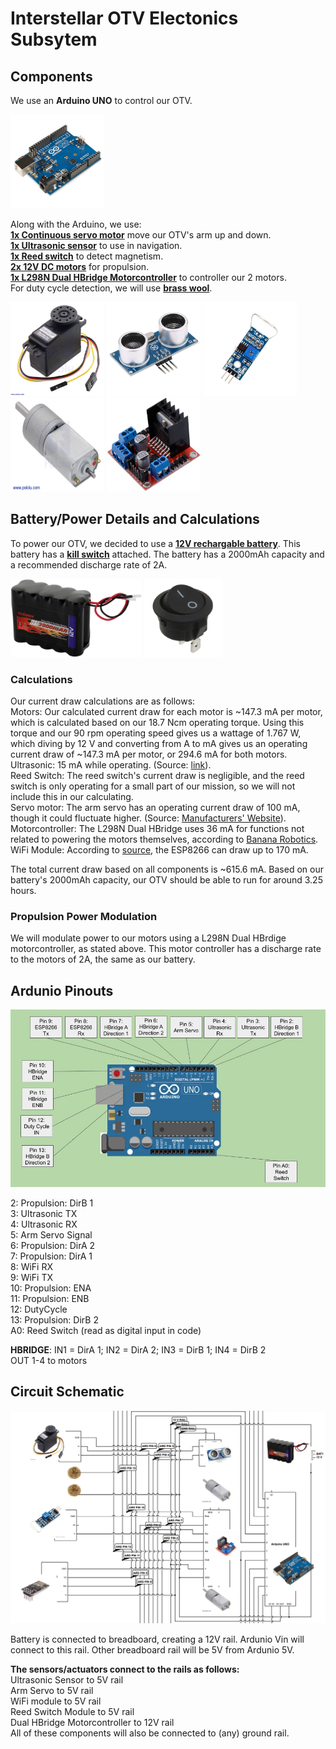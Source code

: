 # Interstellar OTV Electonics Subsytem 

## Components

We use an **Arduino UNO** to control our OTV.  

<img src="/Images/arduino.jpg" width="150" height="150">

Along with the Arduino, we use:  
**[1x Continuous servo motor](https://www.amazon.com/KOOKYE-360-Continuous-Rotation-Helicopter/dp/B019TOJPO4/ref=sr_1_7?crid=14QX980APVMMI&keywords=continuous%2Bservo%2Bmotor%2Barduino&qid=1647354622&sprefix=continuous%2Bservo%2Bm%2Caps%2C61&sr=8-7&th=1)** move our OTV's arm up and down.  
**[1x Ultrasonic sensor](https://www.amazon.com/HC-SR04-Ultrasonic-Distance-Measuring-MEGA2560/dp/B088BT8CDW/ref=asc_df_B088BT8CDW/?tag=hyprod-20&linkCode=df0&hvadid=533439785942&hvpos=&hvnetw=g&hvrand=4127217943768751677&hvpone=&hvptwo=&hvqmt=&hvdev=c&hvdvcmdl=&hvlocint=&hvlocphy=9007733&hvtargid=pla-1434560118174&psc=1)** to use in navigation.  
**[1x Reed switch](https://www.amazon.com/Magnetron-MagSwitch-Arduino-Digital-3-3V-5V/dp/B07MD9GFXN)** to detect magnetism.  
**[2x 12V DC motors](https://www.pololu.com/product/3491/specs)** for propulsion.  
**[1x L298N Dual HBridge Motorcontroller](https://www.amazon.com/Qunqi-2Packs-Controller-Stepper-Arduino/dp/B01M29YK5U)** to controller our 2 motors.  
For duty cycle detection, we will use **[brass wool](https://bluethundertechnologies.com/product/jbc-cl6210-brass-wool/)**.  

<img src="/Images/servo.jpg" width="150" height="150"> <img src="/Images/ultrasonic.jpg" width="150" height="150"> <img src="/Images/reed.jpg" width="150" height="150"> <img src="/Images/motor.jpg" width="150" height="150"> <img src="/Images/motorcontrol.jpg" width="150" height="150">  

## Battery/Power Details and Calculations  

To power our OTV, we decided to use a **[12V rechargable battery](https://www.amazon.com/Tenergy-Capacity-Rechargeable-Replacement-Equipments/dp/B077Y9HNTF/ref=sr_1_7?crid=2S9DGJYMAKD4L&keywords=12v%2Blipo&qid=1645670114&sprefix=12v%2Blipo%2Caps%2C56&sr=8-7&th=1)**. This battery has a **[kill switch](https://www.digikey.com/en/products/detail/e-switch/RR511D1121/2116256?utm_adgroup=Essen%20Deinki&utm_source=google&utm_medium=cpc&utm_campaign=Shopping_DK%2BSupplier_Other&utm_term=&utm_content=Essen%20Deinki&gclid=CjwKCAiA1JGRBhBSEiwAxXblwUSK9cAvCC8N35mnBLSZNJDIzvzn7XprDbPOdZTN3Lrixi0Co2VLMxoCmTwQAvD_BwE)** attached. The battery has a 2000mAh capacity and a recommended discharge rate of 2A.    

<img src="/Images/battery.jpg" width="210" height="125"> <img src="Images/killswitch.jpg" width="125" height="125">

### Calculations  

Our current draw calculations are as follows:  
Motors: Our calculated current draw for each motor is ~147.3 mA per motor, which is calculated based on our 18.7 Ncm operating torque. Using this torque and our 90 rpm operating speed gives us a wattage of 1.767 W, which diving by 12 V and converting from A to mA gives us an operating current draw of ~147.3 mA per motor, or 294.6 mA for both motors.   
Ultrasonic: 15 mA while operating. (Source: [link](https://randomnerdtutorials.com/complete-guide-for-ultrasonic-sensor-hc-sr04/)).  
Reed Switch: The reed switch's current draw is negligible, and the reed switch is only operating for a small part of our mission, so we will not include this in our calculating.   
Servo motor: The arm servo has an operating current draw of 100 mA, though it could fluctuate higher. (Source: [Manufacturers' Website](https://kookye.com/2016/01/01/kookye-servo-motor-metal-gear-360-degree-rotation/)).  
Motorcontroller: The L298N Dual HBridge uses 36 mA for functions not related to powering the motors themselves, according to [Banana Robotics](https://www.bananarobotics.com/shop/L298N-Dual-H-Bridge-Motor-Driver).  
WiFi Module: According to [source](https://www.instructables.com/ESP8266-Pro-Tips/#:~:text=An%20esp8266%20chip%20can%20draw,not%20be%20less%20than%20170mA.), the ESP8266 can draw up to 170 mA.  

The total current draw based on all components is ~615.6 mA.
Based on our battery's 2000mAh capacity, our OTV should be able to run for around 3.25 hours.

### Propulsion Power Modulation

We will modulate power to our motors using a L298N Dual HBrdige motorcontroller, as stated above. This motor controller has a discharge rate to the motors of 2A, the same as our battery.

## Ardunio Pinouts

![Ardunio Pinout Chart](/Images/ARDUINOPINOUT.jpg "Ardunio Pinout Chart")  

2: Propulsion: DirB 1  
3: Ultrasonic TX  
4: Ultrasonic RX  
5: Arm Servo Signal  
6: Propulsion: DirA 2  
7: Propulsion: DirA 1  
8: WiFi RX  
9: WiFi TX  
10: Propulsion: ENA   
11: Propulsion: ENB  
12: DutyCycle  
13: Propulsion: DirB 2  
A0: Reed Switch (read as digital input in code)  

**HBRIDGE**: IN1 = DirA 1; IN2 = DirA 2; IN3 = DirB 1; IN4 = DirB 2  
OUT 1-4 to motors  

## Circuit Schematic

![OTV Circuit Schematic](/Images/circuitschem.png "OTV Circuit Schematic")

Battery is connected to breadboard, creating a 12V rail. Ardunio Vin will connect to this rail. Other breadboard rail will be 5V from Ardunio 5V.  

**The sensors/actuators connect to the rails as follows:**  
Ultrasonic Sensor to 5V rail  
Arm Servo to 5V rail  
WiFi module to 5V rail  
Reed Switch Module to 5V rail  
Dual HBridge Motorcontroller to 12V rail  
All of these components will also be connected to (any) ground rail.
